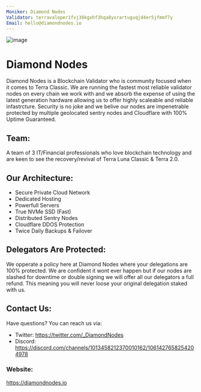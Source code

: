 ```yaml
---
Moniker: Diamond Nodes
Validator: terravaloper1fvj38kgxhf3hqa8yxrartuguqjd4er5jfmmf7y 
Email: hello@diamondnodes.io
---
```


![image](https://s3.amazonaws.com/keybase_processed_uploads/51fbf565139422a256f35d3d2dcf4f05_360_360.jpg)


# Diamond Nodes

Diamond Nodes is a Blockchain Validator who is community focused when it comes to Terra Classic. We are running the fastest most reliable validator nodes on every chain we work with and we absorb the expense of using the latest generation hardware allowing us to offer highly scaleable and reliable infastrcture. Security is no joke and we belive our nodes are impenetrable protected by multiple geolocated sentry nodes and Cloudflare with 100% Uptime Guaranteed.

## Team:

A team of 3 IT/Financial professionals who love blockchain technology and are keen to see the recovery/revival of Terra Luna Classic & Terra 2.0.

## Our Architecture:

- Secure Private Cloud Network
- Dedicated Hosting
- Powerfull Servers
- True NVMe SSD (Fast)
- Distributed Sentry Nodes
- Cloudflare DDOS Protection
- Twice Daily Backups & Failover

## Delegators Are Protected:

We opperate a policy here at Diamond Nodes where your delegations are 100% protected. We are confident it wont ever happen but if our nodes are slashed for downtime or double signing we will offer all our delegators a full refund. This meaning you will never loose your original delegation staked with us.


## Contact Us:

Have questions? You can reach us via:

- Twitter: https://twitter.com/_DiamondNodes
- Discord: https://discord.com/channels/1013458212370010162/1061427658254204978

### Website:

https://diamondnodes.io